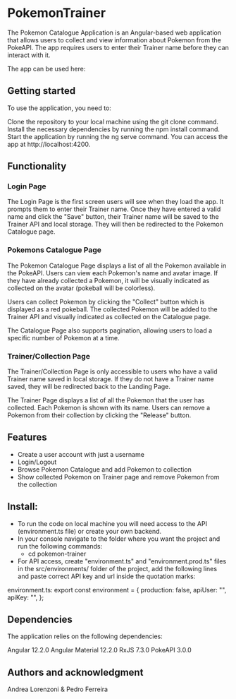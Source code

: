# PokemonTrainer

The Pokemon Catalogue Application is an Angular-based web application that allows users to collect and view information about Pokemon from the PokeAPI. The app requires users to enter their Trainer name before they can interact with it.

The app can be used here: 


## Getting started

To use the application, you need to:

Clone the repository to your local machine using the git clone command.
Install the necessary dependencies by running the npm install command.
Start the application by running the ng serve command. You can access the app at http://localhost:4200.

## Functionality
### Login Page
The Login Page is the first screen users will see when they load the app. It prompts them to enter their Trainer name. Once they have entered a valid name and click the "Save" button, their Trainer name will be saved to the Trainer API and local storage. They will then be redirected to the Pokemon Catalogue page.
### Pokemons Catalogue Page
The Pokemon Catalogue Page displays a list of all the Pokemon available in the PokeAPI. Users can view each Pokemon's name and avatar image. If they have already collected a Pokemon, it will be visually indicated as collected on the avatar (pokeball will be colorless).

Users can collect Pokemon by clicking the "Collect" button which is displayed as a red pokeball. The collected Pokemon will be added to the Trainer API and visually indicated as collected on the Catalogue page.

The Catalogue Page also supports pagination, allowing users to load a specific number of Pokemon at a time.
### Trainer/Collection Page
The Trainer/Collection Page is only accessible to users who have a valid Trainer name saved in local storage. If they do not have a Trainer name saved, they will be redirected back to the Landing Page.

The Trainer Page displays a list of all the Pokemon that the user has collected. Each Pokemon is shown with its name. Users can remove a Pokemon from their collection by clicking the "Release" button.

## Features
-   Create a user account with just a username
-   Login/Logout
-   Browse Pokemon Catalogue and add Pokemon to collection
-   Show collected Pokemon on Trainer page and remove Pokemon from the collection

## Install:
-   To run the code on local machine you will need access to the API (environment.ts file) or create your own backend. 
-   In your console navigate to the folder where you want the project and run the following commands:
    -   cd pokemon-trainer
-   For API access, create "environment.ts" and "environment.prod.ts" files in the src/environments/ folder of the project, add the following lines and paste correct API key and url inside the quotation marks:

environment.ts:
export const environment = {
  production: false,
  apiUser: "<user api url>",
  apiKey: "<api key>",
};

## Dependencies
The application relies on the following dependencies:

Angular 12.2.0
Angular Material 12.2.0
RxJS 7.3.0
PokeAPI 3.0.0

## Authors and acknowledgment
Andrea Lorenzoni & Pedro Ferreira
